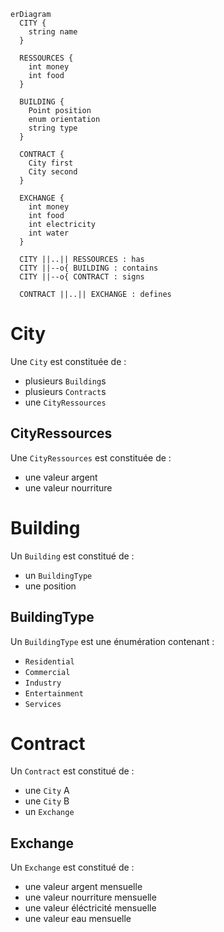 ```mermaid
erDiagram
  CITY {
    string name
  }

  RESSOURCES {
    int money
    int food
  }

  BUILDING {
    Point position
    enum orientation
    string type
  }

  CONTRACT {
    City first
    City second
  }

  EXCHANGE {
    int money
    int food
    int electricity
    int water
  }

  CITY ||..|| RESSOURCES : has
  CITY ||--o{ BUILDING : contains
  CITY ||--o{ CONTRACT : signs

  CONTRACT ||..|| EXCHANGE : defines
```

# City

Une `City` est constituée de :

- plusieurs `Building`s
- plusieurs `Contract`s
- une `CityRessources`

## CityRessources

Une `CityRessources` est constituée de :

- une valeur argent
- une valeur nourriture

# Building

Un `Building` est constitué de :

- un `BuildingType`
- une position

## BuildingType

Un `BuildingType` est une énumération contenant :

- `Residential`
- `Commercial`
- `Industry`
- `Entertainment`
- `Services`

# Contract

Un `Contract` est constitué de :

- une `City` A
- une `City` B
- un `Exchange`

## Exchange

Un `Exchange` est constitué de :

- une valeur argent mensuelle
- une valeur nourriture mensuelle
- une valeur éléctricité mensuelle
- une valeur eau mensuelle
